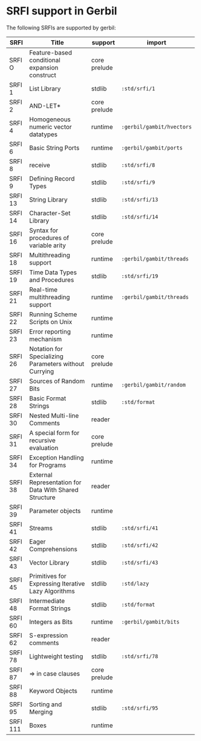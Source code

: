 # SRFI support in Gerbil

The following SRFIs are supported by gerbil:

| SRFI | Title | support | import |
| ---- | ----- | ------- | ------ |
| SRFI  O | Feature-based conditional expansion construct | core prelude ||
| SRFI  1 | List Library | stdlib | `:std/srfi/1` |
| SRFI  2 | AND-LET* | core prelude ||
| SRFI  4 | Homogeneous numeric vector datatypes | runtime | `:gerbil/gambit/hvectors` |
| SRFI  6 | Basic String Ports | runtime | `:gerbil/gambit/ports` |
| SRFI  8 | receive | stdlib | `:std/srfi/8` |
| SRFI  9 | Defining Record Types | stdlib | `:std/srfi/9` |
| SRFI 13 | String Library | stdlib | `:std/srfi/13` |
| SRFI 14 | Character-Set Library | stdlib | `:std/srfi/14` |
| SRFI 16 | Syntax for procedures of variable arity | core prelude ||
| SRFI 18 | Multithreading support | runtime | `:gerbil/gambit/threads` |
| SRFI 19 | Time Data Types and Procedures | stdlib | `:std/srfi/19` |
| SRFI 21 | Real-time multithreading support | runtime | `:gerbil/gambit/threads` |
| SRFI 22 | Running Scheme Scripts on Unix | runtime ||
| SRFI 23 | Error reporting mechanism | runtime ||
| SRFI 26 | Notation for Specializing Parameters without Currying | core prelude ||
| SRFI 27 | Sources of Random Bits | runtime | `:gerbil/gambit/random` |
| SRFI 28 | Basic Format Strings | stdlib | `:std/format` |
| SRFI 30 | Nested Multi-line Comments | reader ||
| SRFI 31 | A special form for recursive evaluation | core prelude ||
| SRFI 34 | Exception Handling for Programs | runtime ||
| SRFI 38 | External Representation for Data With Shared Structure | reader |
| SRFI 39 | Parameter objects | runtime ||
| SRFI 41 | Streams | stdlib | `:std/srfi/41` |
| SRFI 42 | Eager Comprehensions | stdlib | `:std/srfi/42` |
| SRFI 43 | Vector Library | stdlib | `:std/srfi/43` |
| SRFI 45 | Primitives for Expressing Iterative Lazy Algorithms | stdlib | `:std/lazy` |
| SRFI 48 | Intermediate Format Strings | stdlib | `:std/format` |
| SRFI 60 | Integers as Bits | runtime | `:gerbil/gambit/bits` |
| SRFI 62 | S-expression comments | reader ||
| SRFI 78 | Lightweight testing | stdlib | `:std/srfi/78` |
| SRFI 87 | => in case clauses | core prelude ||
| SRFI 88 | Keyword Objects | runtime ||
| SRFI 95 | Sorting and Merging | stdlib | `:std/srfi/95` |
| SRFI 111 | Boxes | runtime ||
